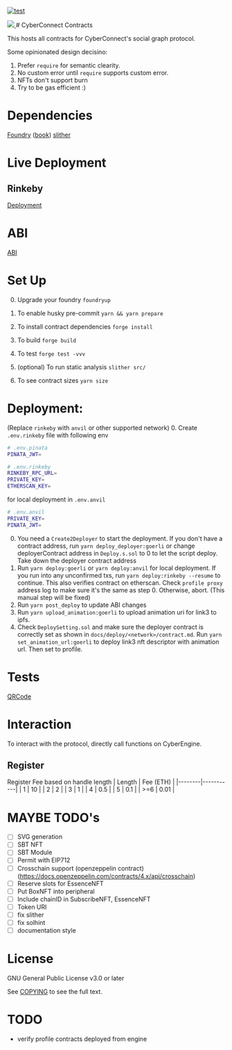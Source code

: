 [![test](https://github.com/cyberconnecthq/cybercontracts/actions/workflows/test.yml/badge.svg)](https://github.com/cyberconnecthq/cybercontracts/actions/workflows/test.yml)

<a href="https://codecov.io/gh/cyberconnecthq/cybercontracts" > 
   <img src="https://codecov.io/gh/cyberconnecthq/cybercontracts/branch/main/graph/badge.svg?token=QKX1FYTBFM"/>
</a>
# CyberConnect Contracts

This hosts all contracts for CyberConnect's social graph protocol.

Some opinionated design decisino:

1. Prefer `require` for semantic clearity.
2. No custom error until `require` supports custom error.
3. NFTs don't support burn
4. Try to be gas efficient :)

# Dependencies

[Foundry](https://github.com/foundry-rs/foundry) ([book](https://book.getfoundry.sh/))
[slither](https://github.com/crytic/slither)

# Live Deployment

## Rinkeby

[Deployment](./docs/deploy/rinkeby.md)

# ABI

[ABI](./docs/abi/README.md)

# Set Up

0. Upgrade your foundry
   `foundryup`

1. To enable husky pre-commit
   `yarn && yarn prepare`

2. To install contract dependencies
   `forge install`

3. To build
   `forge build`

4. To test
   `forge test -vvv`

5. (optional) To run static analysis
   `slither src/`

6. To see contract sizes
   `yarn size`

# Deployment:

(Replace `rinkeby` with `anvil` or other supported network) 0. Create `.env.rinkeby` file with following env

```bash
# .env.pinata
PINATA_JWT=
```

```bash
# .env.rinkeby
RINKEBY_RPC_URL=
PRIVATE_KEY=
ETHERSCAN_KEY=
```

for local deployment in `.env.anvil`

```bash
# .env.anvil
PRIVATE_KEY=
PINATA_JWT=
```

0. You need a `Create2Deployer` to start the deployment. If you don't have a contract address, run `yarn deploy_deployer:goerli` or change deployerContract address in `Deploy.s.sol` to 0 to let the script deploy. Take down the deployer contract address
1. Run `yarn deploy:goerli` or `yarn deploy:anvil` for local deployment. If you run into any unconfirmed txs, run `yarn deploy:rinkeby --resume` to continue. This also verifies contract on etherscan. Check `profile proxy` address log to make sure it's the same as step 0. Otherwise, abort. (This manual step will be fixed)
2. Run `yarn post_deploy` to update ABI changes
3. Run `yarn upload_animation:goerli` to upload animation uri for link3 to ipfs.
4. Check `DeploySetting.sol` and make sure the deployer contract is correctly set as shown in `docs/deploy/<network>/contract.md`. Run `yarn set_animation_url:goerli` to deploy link3 nft descriptor with animation url. Then set to profile.

# Tests

[QRCode](./docs/test/qrcode.md)

# Interaction

To interact with the protocol, directly call functions on CyberEngine.

## Register

Register Fee based on handle length
| Length | Fee (ETH) |
|--------|-----------|
| 1 | 10 |
| 2 | 2 |
| 3 | 1 |
| 4 | 0.5 |
| 5 | 0.1 |
| >=6 | 0.01 |

# MAYBE TODO's

- [ ] SVG generation
- [ ] SBT NFT
- [ ] SBT Module
- [ ] Permit with EIP712
- [ ] Crosschain support (openzeppelin contract) (https://docs.openzeppelin.com/contracts/4.x/api/crosschain)
- [ ] Reserve slots for EssenceNFT
- [ ] Put BoxNFT into peripheral
- [ ] Include chainID in SubscribeNFT, EssenceNFT
- [ ] Token URI
- [ ] fix slither
- [ ] fix solhint
- [ ] documentation style

# License

GNU General Public License v3.0 or later

See [COPYING](./COPYING) to see the full text.

# TODO

- verify profile contracts deployed from engine
